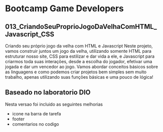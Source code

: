# Bootcamp Game Developers

## 013_CriandoSeuProprioJogoDaVelhaComHTML_Javascript_CSS

Criando seu próprio jogo da velha com HTML e Javascript Neste projeto, vamos construir juntos um jogo da velha, utilizando somente HTML para estruturar nosso site, CSS para estilizar e dar vida a ele, e Javascript para criarmos toda suas interações, desde a escolha do jogador, efetivar uma jogada e dar um vencedor ao jogo. Vamos abordar conceitos básicos sobre as linguagens e como podemos criar projetos bem simples sem muito trabalho, apenas utilizando suas funções básicas e uma pouco de lógica!

## Baseado no laboratorio DIO

Nesta versao foi incluido as seguintes melhorias

- icone na barra de tarefa
- footer
- comentarios no codigo

